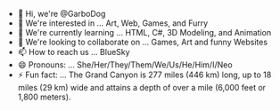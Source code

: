 - 👋 Hi, we're @GarboDog
- 👀 We're interested in ... Art, Web, Games, and Furry
- 🌱 We're currently learning ... HTML, C#, 3D Modeling, and Animation
- 💞️ We're looking to collaborate on ... Games, Art and funny Websites
- 📫 How to reach us ... BlueSky
- 😄 Pronouns: ... She/Her/They/Them/We/Us/He/Him/I/Neo
- ⚡ Fun fact: ... The Grand Canyon is 277 miles (446 km) long, up to 18 miles (29 km) wide and attains a depth of over a mile (6,000 feet or 1,800 meters).

<!---
GarboDog/GarboDog is a ✨ special ✨ repository because its `README.md` (this file) appears on your GitHub profile.
You can click the Preview link to take a look at your changes.
--->
